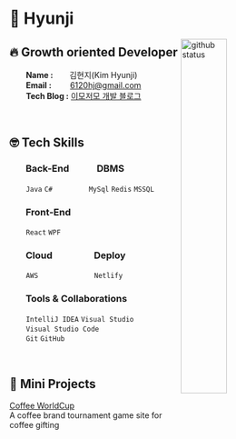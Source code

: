 # 🥕 Hyunji

<img width="40%" align="right" alt="github status" src="https://github-readme-stats.vercel.app/api?username=hj0216&show_icons=true&hide_border=true&theme=swift" />

## 🔥 Growth oriented Developer
&emsp;&ensp;&nbsp; <b>Name :</b> &emsp;&ensp; 김현지(Kim Hyunji) <br/>
&emsp;&ensp;&nbsp; <b>Email :</b> &emsp;&ensp;&nbsp; 6120hj@gmail.com <br/>
&emsp;&ensp;&nbsp; <b>Tech Blog :</b> [이모저모 개발 블로그](https://hj0216.tistory.com/) <br/>

<br/>

## 🤓 Tech Skills
### &emsp;&ensp; Back-End                  &emsp;&emsp;&ensp; DBMS
&emsp;&ensp;&nbsp; `Java` `C#`             &emsp;&emsp;&emsp;&ensp;&ensp; `MySql` `Redis` `MSSQL`

### &emsp;&ensp; Front-End
&emsp;&ensp;&nbsp; `React` `WPF`

### &emsp;&ensp; Cloud                     &emsp;&emsp;&emsp;&emsp; Deploy
&emsp;&ensp;&nbsp; `AWS`                   &emsp;&emsp;&emsp;&emsp;&emsp;&emsp;&ensp; `Netlify`

### &emsp;&ensp; Tools & Collaborations
&emsp;&ensp;&nbsp; `IntelliJ IDEA` `Visual Studio` <br/>
&emsp;&ensp;&nbsp; `Visual Studio Code` <br/>
&emsp;&ensp;&nbsp; `Git` `GitHub` <br/>

<br/>

## 🎡 Mini Projects
[Coffee WorldCup](https://hj0216.netlify.app/)  
A coffee brand tournament game site for coffee gifting

<!--
~ 231002

## Hyunji

<img width="45%" align="right" alt="github status" src="https://github-readme-stats.vercel.app/api?username=hj0216&show_icons=true&hide_border=true" />

### Growth oriented Developer 🔥
- 📚 [Tech Blog](https://hj0216.tistory.com/)
- 📧 6120hj@gamil.com
- 🤹‍♀️ Team Project <br/>
 [🚵‍♀️마실가실](https://drive.google.com/file/d/1yE4Iu6oACo75pvtULz1KdgSpoBO4l3ZC/view?usp=sharing), [👼한걸음](https://drive.google.com/file/d/1PVMc8o_FUc5XMZ-5ND9WrPPKa5aAjvWL/view?usp=sharing)

<br/>



### Stacks ✍️

<p>

<img width="40%" align="right" alt="boj status" src="http://mazassumnida.wtf/api/v2/generate_badge?boj=hj0216"/>
  
  <img src="https://img.shields.io/badge/JAVA-007396?style=for-the-badge&logo=java&logoColor=white">
  <img src="https://img.shields.io/badge/Spring-6DB33F?style=for-the-badge&logo=Spring&logoColor=white">
  <br/>
  <img src="https://img.shields.io/badge/oracle-F80000?style=for-the-badge&logo=oracle&logoColor=white">
  <img src="https://img.shields.io/badge/mysql-4479A1?style=for-the-badge&logo=mysql&logoColor=white">
  <br />
  <img src="https://img.shields.io/badge/react-61DAFB?style=for-the-badge&logo=react&logoColor=black">
  <img src="https://img.shields.io/badge/javascript-F7DF1E?style=for-the-badge&logo=javascript&logoColor=black">
  <img src="https://img.shields.io/badge/html-E34F26?style=for-the-badge&logo=html5&logoColor=white">
  <img src="https://img.shields.io/badge/css-1572B6?style=for-the-badge&logo=css3&logoColor=white">
  <br />
  <img src="https://img.shields.io/badge/github-181717?style=for-the-badge&logo=github&logoColor=white">

</p>



Original

✨ _special_ ✨ repository because its `README.md` (this file) appears on your GitHub profile.

Here are some ideas to get you started:

- 🔭 I’m currently working on ...
- 🌱 I’m currently learning ...
- 👯 I’m looking to collaborate on ...
- 🤔 I’m looking for help with ...
- 💬 Ask me about ...
- 📫 How to reach me: ...
- 😄 Pronouns: ...
- ⚡ Fun fact: ...
  
-->
